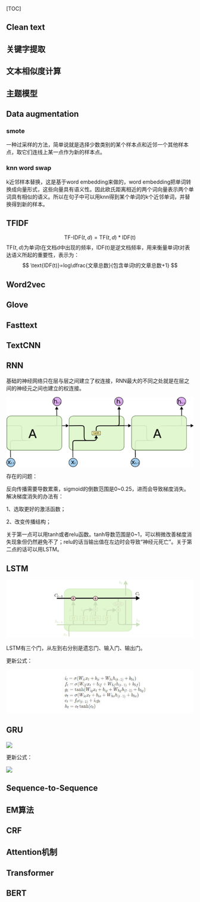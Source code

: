 [TOC]

## Clean text

## 关键字提取

## 文本相似度计算

## 主题模型

## Data augmentation

### smote
一种过采样的方法，简单说就是选择少数类别的某个样本点和近邻一个其他样本点，取它们连线上某一点作为新的样本点。

### knn word swap
k近邻样本替换，这是基于word embedding来做的，word embedding把单词转换成向量形式，这些向量具有语义性。因此欧氏距离相近的两个词向量表示两个单词具有相似的语义。所以在句子中可以用knn得到某个单词的k个近邻单词，并替换得到新的样本。

## TFIDF
$$
\text{TF-IDF}(t,d)=\text{TF}(t,d)*\text{IDF(t)}
$$
$\text{TF}(t,d)$为单词t在文档d中出现的频率，$\text{IDF(t)}$是逆文档频率，用来衡量单词t对表达语义所起的重要性，表示为：
$$
\text{IDF(t)}=log\dfrac{文章总数}{包含单词t的文章总数+1}
$$
## Word2vec

## Glove

## Fasttext

## TextCNN

## RNN

基础的神经网络只在层与层之间建立了权连接，RNN最大的不同之处就是在层之间的神经元之间也建立的权连接。

<img src="rnn.jpg" width="550" hegiht="313" align=center />

存在的问题：

反向传播需要导数累乘，sigmoid的倒数范围是0~0.25，进而会导致梯度消失。解决梯度消失的办法有：

1、选取更好的激活函数；

2、改变传播结构；

关于第一点可以用tanh或者relu函数。tanh导数范围是0~1，可以稍微改善梯度消失现象但仍然避免不了；relu的话当输出值在左边时会导致“神经元死亡”。关于第二点的话可以用LSTM。

## LSTM

![clr](LSTM.jpg)



LSTM有三个门，从左到右分别是遗忘门、输入门、输出门。

更新公式：

![clr](lstm_gongshi.jpg)

## GRU

<img src="F:/kaggleQuora/GRU.jpg" width="450" hegiht="313" align=center />

更新公式：

<img src="F:/kaggleQuora/gru_gongshi.jpg" width="300" hegiht="313" align=center />

## Sequence-to-Sequence

## EM算法

## CRF

## Attention机制

## Transformer

## BERT

